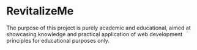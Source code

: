 # RevitalizeMe
The purpose of this project is purely academic and educational, aimed at showcasing knowledge and practical application of web development principles for educational purposes only.

